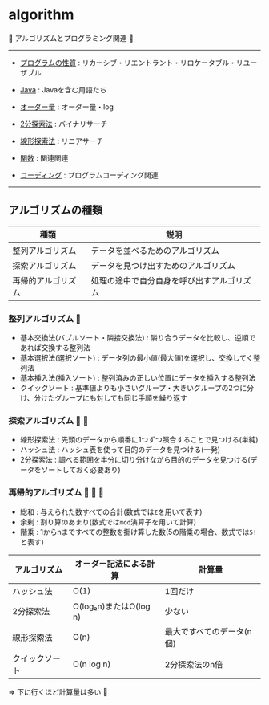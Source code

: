 # algorithm

:dog: アルゴリズムとプログラミング関連 :dog:

---

- [プログラムの性質](program.md) : リカーシブ・リエントラント・リロケータブル・リユーザブル
- [Java](Java.md) : Javaを含む用語たち
- [オーダー量](order.md) : オーダー量・log 
- [2分探索法](binary_search.md) : バイナリサーチ
- [線形探索法](linear_search.md) : リニアサーチ

- [関数](function.md) : 関連関連
- [コーディング](coding.md) : プログラムコーディング関連

---

## アルゴリズムの種類

| 種類               | 説明                                       |
|--------------------|--------------------------------------------|
| 整列アルゴリズム   | データを並べるためのアルゴリズム           |
| 探索アルゴリズム   | データを見つけ出すためのアルゴリズム       |
| 再帰的アルゴリズム | 処理の途中で自分自身を呼び出すアルゴリズム |


### 整列アルゴリズム :dog:

- 基本交換法(バブルソート・隣接交換法) : 隣り合うデータを比較し、逆順であれば交換する整列法
- 基本選択法(選択ソート) : データ列の最小値(最大値)を選択し、交換してく整列法
- 基本挿入法(挿入ソート) : 整列済みの正しい位置にデータを挿入する整列法
- クイックソート : 基準値よりも小さいグループ・大きいグループの2つに分け、分けたグループにも対しても同じ手順を繰り返す

### 探索アルゴリズム :dog: :dog:

- 線形探索法 : 先頭のデータから順番に1つずつ照合することで見つける(単純)
- ハッシュ法 : ハッシュ表を使って目的のデータを見つける(一発)
- 2分探索法 : 調べる範囲を半分に切り分けながら目的のデータを見つける(データをソートしておく必要あり)

### 再帰的アルゴリズム :dog: :dog: :dog:

- 総和 : 与えられた数すべての合計(数式では`Σ`を用いて表す)
- 余剰 : 割り算のあまり(数式では`mod`演算子を用いて計算)
- 階乗 : 1からnまですべての整数を掛け算した数(5の階乗の場合、数式では`5!`と表す)

| アルゴリズム   | オーダー記法による計算 | 計算量                    |
|----------------|------------------------|---------------------------|
| ハッシュ法     | O(1)                   | 1回だけ                   |
| 2分探索法      | O(log₂n)またはO(log n) | 少ない                    |
| 線形探索法     | O(n)                   | 最大ですべてのデータ(n個) |
| クイックソート | O(n log n)             | 2分探索法のn倍            |

=> 下に行くほど計算量は多い :dog:

